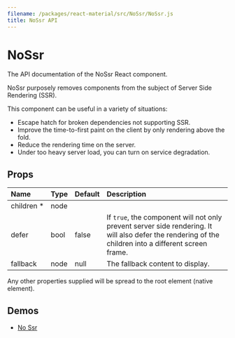 ```yaml
---
filename: /packages/react-material/src/NoSsr/NoSsr.js
title: NoSsr API
---
```


<!--- This documentation is automatically generated, do not try to edit it. -->

# NoSsr

<p class="description">The API documentation of the NoSsr React component.</p>

NoSsr purposely removes components from the subject of Server Side Rendering (SSR).

This component can be useful in a variety of situations:
- Escape hatch for broken dependencies not supporting SSR.
- Improve the time-to-first paint on the client by only rendering above the fold.
- Reduce the rendering time on the server.
- Under too heavy server load, you can turn on service degradation.

## Props

| Name | Type | Default | Description |
|:-----|:-----|:--------|:------------|
| <span class="prop-name required">children *</span> | <span class="prop-type">node |   |  |
| <span class="prop-name">defer</span> | <span class="prop-type">bool | <span class="prop-default">false</span> | If `true`, the component will not only prevent server side rendering. It will also defer the rendering of the children into a different screen frame. |
| <span class="prop-name">fallback</span> | <span class="prop-type">node | <span class="prop-default">null</span> | The fallback content to display. |

Any other properties supplied will be spread to the root element (native element).

## Demos

- [No Ssr](/utils/no-ssr)

